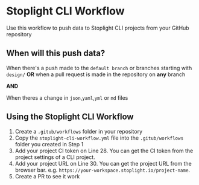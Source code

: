 # Stoplight CLI Workflow
Use this workflow to push data to Stoplight CLI projects from your GitHub repository

## When will this push data?
When there's a push made to the `default branch` or branches starting with `design/` **OR** when a pull request is made in the repository on **any** branch

**AND**

When theres a change in `json`,`yaml`,`yml` or `md` files

## Using the Stoplight CLI Workflow

1. Create a `.gitub/workflows` folder in your repository
2. Copy the `stoplight-cli-workflow.yml` file into the `.gitub/workflows` folder you created in Step 1
3. Add your project CI token on Line 28. You can get the CI token from the project settings of a CLI project.
4. Add your project URL on Line 30. You can get the project URL from the browser bar. e.g. `https://your-workspace.stoplight.io/project-name`.
5. Create a PR to see it work


